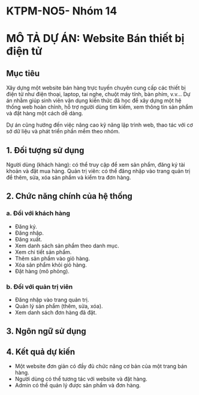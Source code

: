 # KTPM-NO5- Nhóm 14

#  MÔ TẢ DỰ ÁN: Website Bán thiết bị điện tử

## Mục tiêu 
Xây dựng một website bán hàng trực tuyến chuyên cung cấp các thiết bị điện tử như điện thoại, laptop, tai nghe, chuột máy tính, bàn phím, v.v... Dự án nhằm giúp sinh viên vận dụng kiến thức đã học để xây dựng một hệ thống web hoàn chỉnh, hỗ trợ người dùng tìm kiếm, xem thông tin sản phẩm và đặt hàng một cách dễ dàng.

Dự án cũng hướng đến việc nâng cao kỹ năng lập trình web, thao tác với cơ sở dữ liệu và phát triển phần mềm theo nhóm.


##  1. Đối tượng sử dụng 

Người dùng (khách hàng): có thể truy cập để xem sản phẩm, đăng ký tài khoản và đặt mua hàng.
Quản trị viên: có thể đăng nhập vào trang quản trị để thêm, sửa, xóa sản phẩm và kiểm tra đơn hàng.

##  2. Chức năng chính của hệ thống 

### a. Đối với khách hàng

- Đăng ký.
- Đăng nhập.
- Đăng xuất.
- Xem danh sách sản phẩm theo danh mục.
- Xem chi tiết sản phẩm.
- Thêm sản phẩm vào giỏ hàng.
- Xóa sản phẩm khỏi giỏ hàng.
- Đặt hàng (mô phỏng).


### b. Đối với quản trị viên

- Đăng nhập vào trang quản trị.
- Quản lý sản phẩm (thêm, sửa, xóa).
- Xem danh sách đơn hàng đã đặt.

## 3. Ngôn ngữ sử dụng

## 4. Kết quả dự kiến

- Một website đơn giản có đầy đủ chức năng cơ bản của một trang bán hàng.
- Người dùng có thể tương tác với website và đặt hàng.
- Admin có thể quản lý được sản phẩm và đơn hàng.





   


